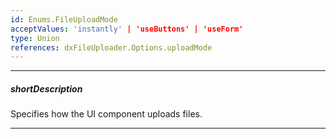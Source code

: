 ```yaml
---
id: Enums.FileUploadMode
acceptValues: 'instantly' | 'useButtons' | 'useForm'
type: Union
references: dxFileUploader.Options.uploadMode
---
```

---
##### shortDescription
Specifies how the UI component uploads files.

---
